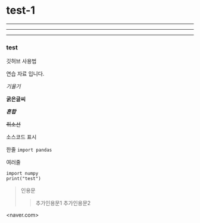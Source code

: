 # test-1
***
___
---

### test

깃허브 사용법

연습 자료 입니다.

_기울기_

**굵은글씨**

***혼합***

~~취소선~~

소스코드 표시

한줄 `import pandas`

여러줄
```
import numpy 
print("test")
```

> 인용문
>>추가인용문1
>>추가인용문2

<naver.com>
